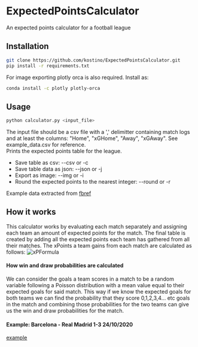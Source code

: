 # ExpectedPointsCalculator
An expected points calculator for a football league

## Installation
```bash
git clone https://github.com/kostino/ExpectedPointsCalculator.git
pip install -r requirements.txt
```
For image exporting plotly orca is also required. Install as:
```bash
conda install -c plotly plotly-orca
```

## Usage
```bash
python calculator.py <input_file>
```
The input file should be a csv file with a ',' delimitter containing match logs and at least the columns: "Home", "xGHome", "Away", "xGAway". See example_data.csv for reference.  
Prints the expected points table for the league.  
* Save table as csv: --csv or -c
* Save table data as json: --json or -j
* Export as image: --img or -i
* Round the expected points to the nearest integer: --round or -r

Example data extracted from [fbref](https://fbref.com/en/)

## How it works
This calculator works by evaluating each match separately and assigning each team an amount of expected points for the match. The final table is created by adding all the expected points each team has gathered from all their matches. The xPoints a team gains from each match are calculated as follows: 
![xPFormula](https://render.githubusercontent.com/render/math?math=%5Cdisplaystyle+xPoints+%3D+winProb%5Ctimes3+%2B+drawProb%5Ctimes1%0A)
#### How win and draw probabilities are calculated
We can consider the goals a team scores in a match to be a random variable following a Poisson distribution with a mean value equal to their expected goals for said match. This way if we know the expected goals for both teams we can find the probability that they score 0,1,2,3,4... etc goals in the match and combining those probabilities for the two teams can give us the win and draw probabilities for the match.  
#### Example: Barcelona - Real Madrid 1-3 24/10/2020
[example](xPoints_Barcelona-RealMadrid_example.ipynb)
